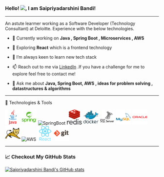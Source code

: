 ### Hello! <img src="https://raw.githubusercontent.com/MartinHeinz/MartinHeinz/master/wave.gif" width="30px">, I am Saipriyadarshini Bandi!

---
An astute learmer working as a Software Developer (Technology Consultant) at Deloitte. Experience with the below technologies.

- 🔭 Currently working on **Java , Spring Boot , Microservices , AWS**

- 🌱 Exploring **React** which is a frontend technology

-  👀 I’m always keen to learn new tech stack

- 📫 Reach out to me via [LinkedIn](https://www.linkedin.com/in/saipriyadarshini/) .If you have a challenge for me to explore feel free to contact me!

- 💬 Ask me about **Java, Spring Boot, AWS , ideas for problem solving , datastructures & algorithms**
---

🧰 Technologies & Tools

<img src="https://github.com/devicons/devicon/blob/master/icons/java/java-original-wordmark.svg" alt="Java" width="50" height="50"/> <img src="https://github.com/devicons/devicon/blob/master/icons/spring/spring-original-wordmark.svg" alt="Spring" width="50" height="50"/> 
<img src="https://user-images.githubusercontent.com/33158051/103466606-760a4000-4d14-11eb-9941-2f3d00371471.png" alt="SpringBoot" width="50" height="50"/>
<img src="https://github.com/devicons/devicon/blob/master/icons/redis/redis-original-wordmark.svg" alt="Redis" width="50" height="50"/> <img src="https://github.com/devicons/devicon/blob/master/icons/docker/docker-original-wordmark.svg" alt="Docker" width="50" height="50"/> <img src="https://github.com/devicons/devicon/blob/master/icons/microsoftsqlserver/microsoftsqlserver-plain-wordmark.svg" alt="PostgreSQL" width="50" height="50"/>
<img src="https://github.com/devicons/devicon/blob/master/icons/mysql/mysql-original-wordmark.svg" alt="mysql" width="50" height="50"/> 
<img src="https://github.com/devicons/devicon/blob/master/icons/oracle/oracle-original.svg" alt="Oracle" width="50" height="50"/>
<img src="https://github.com/devicons/devicon/blob/master/icons/tomcat/tomcat-original.svg" alt="Tomcat" width="50" height="50"/> 
<img src="https://cdn.worldvectorlogo.com/logos/aws-2.svg" alt="AWS" width="50" height="50"/> <img src="https://github.com/devicons/devicon/blob/master/icons/react/react-original-wordmark.svg" alt="React" width="50" height="50"/> <img src="https://github.com/devicons/devicon/blob/master/icons/git/git-original-wordmark.svg" alt="Git" width="50" height="50"/>

---
### &#x1f4c8; Checkout My GitHub Stats 

<!-- [![Top Langs](https://github-readme-stats.vercel.app/api/top-langs/?username=saipriyab&hide=html,css&theme=radical)](https://github.com/saipriyab/github-readme-stats) -->

[![Saipriyadarshini Bandi's GitHub stats](https://github-readme-stats.vercel.app/api?username=saipriyab&theme=radical)](https://github.com/saipriyab/github-readme-stats)
